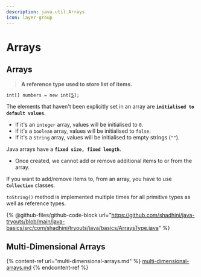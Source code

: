 ```yaml
---
description: java.util.Arrays
icon: layer-group
---
```


# Arrays

## Arrays

> **A reference type used to store list of items.**

<pre class="language-java"><code class="lang-java">int[] numbers = new int[<a data-footnote-ref href="#user-content-fn-1">5</a>];
</code></pre>

The elements that haven't been explicitly set in an array are **`initialised to default values`**.

* If it's an `integer` array, values will be initialised to `0`.
* If it's a `boolean` array, values will be initialised to `false`.
* If it's a `String` array, values will be initialised to empty strings (`""`).

Java arrays have a **`fixed size, fixed length`**.

* Once created, we cannot add or remove additional items to or from the array.

If you want to add/remove items to, from an array, you have to use **`Collection`** classes.



`toString()` method is implemented multiple times for all primitive types as well as reference types.



{% @github-files/github-code-block url="https://github.com/shadhini/java-tryouts/blob/main/java-basics/src/com/shadhini/tryouts/java/basics/ArraysType.java" %}





## Multi-Dimensional Arrays

{% content-ref url="multi-dimensional-arrays.md" %}
[multi-dimensional-arrays.md](multi-dimensional-arrays.md)
{% endcontent-ref %}



[^1]: length of the array;

    number of items that can be added to the array
